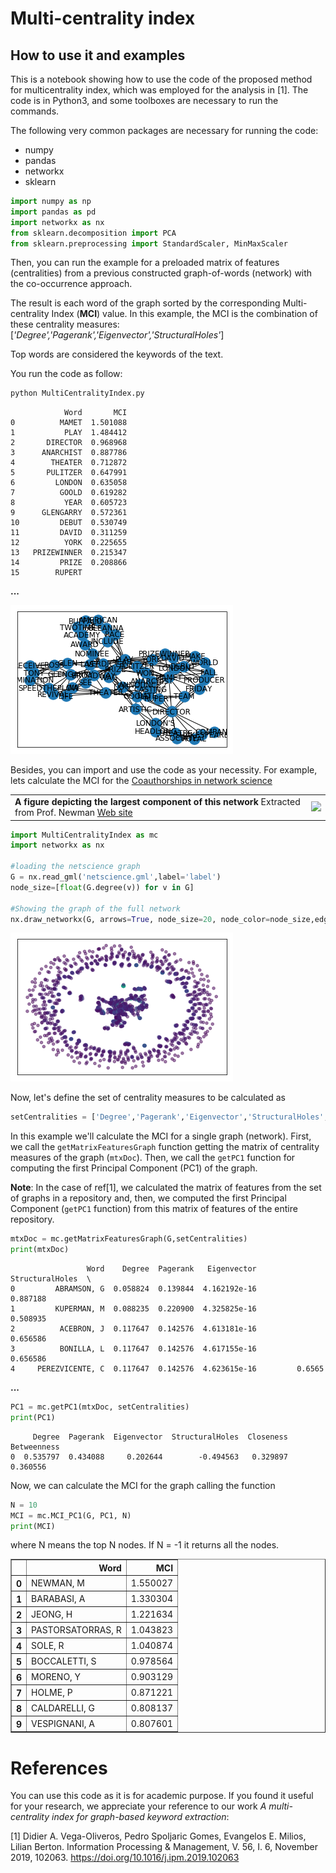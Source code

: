 # Multi-centrality index

## How to use it and examples 

This is a notebook showing how to use the code of the proposed method for multicentrality index, which was employed for the analysis in [1]. The code is in Python3, and some toolboxes are necessary to run the commands. 

The following very common packages are necessary for running the code:

* numpy
* pandas
* networkx
* sklearn

``` python
import numpy as np
import pandas as pd
import networkx as nx
from sklearn.decomposition import PCA
from sklearn.preprocessing import StandardScaler, MinMaxScaler
```

Then, you can run the example for a preloaded matrix of features (centralities) from a previous constructed graph-of-words (network) with the co-occurrence approach. 

The result is each word of the graph sorted by the corresponding Multi-centrality Index (**MCI**) value. 
In this example, the MCI is the combination of these centrality measures: [*'Degree','Pagerank','Eigenvector','StructuralHoles'*]

Top words are considered the keywords of the text.

You run the code as follow:

```python
python MultiCentralityIndex.py
```


                Word       MCI
    0          MAMET  1.501088
    1           PLAY  1.484412
    2       DIRECTOR  0.968968
    3      ANARCHIST  0.887786
    4        THEATER  0.712872
    5       PULITZER  0.647991
    6         LONDON  0.635058
    7          GOOLD  0.619282
    8           YEAR  0.605723
    9      GLENGARRY  0.572361
    10         DEBUT  0.530749
    11         DAVID  0.311259
    12          YORK  0.225655
    13   PRIZEWINNER  0.215347
    14         PRIZE  0.208866
    15        RUPERT  


<b>              ...              </b>


![png](output_8_0.png)


Besides, you can import and use the code as your necessity. For example, lets calculate the MCI for the <a href='http://www-personal.umich.edu/~mejn/centrality/' target='_blank'>Coauthorships in network science</a> <table><tr><td><span><b> A figure depicting the largest component of this network</b></span> Extracted from Prof. Newman <a href='http://www-personal.umich.edu/~mejn/netdata' target='_blank'> Web site</a></td><td><img src='http://www-personal.umich.edu/~mejn/centrality/labeleds.png'></td></tr></table>


``` python
import MultiCentralityIndex as mc
import networkx as nx

#loading the netscience graph
G = nx.read_gml('netscience.gml',label='label')
node_size=[float(G.degree(v)) for v in G]

#Showing the graph of the full network
nx.draw_networkx(G, arrows=True, node_size=20, node_color=node_size,edge_color='grey',alpha=.5,with_labels=False)
```

![png](output_11_0.png)


Now, let's define the set of centrality measures to be calculated as
``` python 
setCentralities = ['Degree','Pagerank','Eigenvector','StructuralHoles','Closeness', 'Betweenness']
```
In this example we'll calculate the MCI for a single graph (network). First, we call the ```getMatrixFeaturesGraph``` function getting the matrix of centrality measures of the graph (``mtxDoc``). Then, we call the ```getPC1``` function for computing the first Principal Component (PC1) of the graph.

**Note**: In the case of ref[1], we calculated the matrix of features from the set of graphs in a repository and, then, we computed the first Principal Component (```getPC1``` function) from this matrix of features of the entire repository.



``` python
mtxDoc = mc.getMatrixFeaturesGraph(G,setCentralities)
print(mtxDoc)
```


                     Word    Degree  Pagerank   Eigenvector  StructuralHoles  \
    0         ABRAMSON, G  0.058824  0.139844  4.162192e-16         0.887188   
    1         KUPERMAN, M  0.088235  0.220900  4.325825e-16         0.508935   
    2          ACEBRON, J  0.117647  0.142576  4.613181e-16         0.656586   
    3          BONILLA, L  0.117647  0.142576  4.617155e-16         0.656586   
    4     PEREZVICENTE, C  0.117647  0.142576  4.623615e-16         0.6565


<b>              ...              </b>


```python
PC1 = mc.getPC1(mtxDoc, setCentralities)
print(PC1)
```

         Degree  Pagerank  Eigenvector  StructuralHoles  Closeness  Betweenness
    0  0.535797  0.434088     0.202644        -0.494563   0.329897     0.360556
    

Now, we can calculate the MCI for the graph calling the function 

``` python 
N = 10
MCI = mc.MCI_PC1(G, PC1, N)
print(MCI)
```
where N means the top N nodes. If N = -1 it returns all the nodes.


<div>
<table border="1" class="dataframe">
  <thead>
    <tr style="text-align: right;">
      <th></th>
      <th>Word</th>
      <th>MCI</th>
    </tr>
  </thead>
  <tbody>
    <tr>
      <th>0</th>
      <td>NEWMAN, M</td>
      <td>1.550027</td>
    </tr>
    <tr>
      <th>1</th>
      <td>BARABASI, A</td>
      <td>1.330304</td>
    </tr>
    <tr>
      <th>2</th>
      <td>JEONG, H</td>
      <td>1.221634</td>
    </tr>
    <tr>
      <th>3</th>
      <td>PASTORSATORRAS, R</td>
      <td>1.043823</td>
    </tr>
    <tr>
      <th>4</th>
      <td>SOLE, R</td>
      <td>1.040874</td>
    </tr>
    <tr>
      <th>5</th>
      <td>BOCCALETTI, S</td>
      <td>0.978564</td>
    </tr>
    <tr>
      <th>6</th>
      <td>MORENO, Y</td>
      <td>0.903129</td>
    </tr>
    <tr>
      <th>7</th>
      <td>HOLME, P</td>
      <td>0.871221</td>
    </tr>
    <tr>
      <th>8</th>
      <td>CALDARELLI, G</td>
      <td>0.808137</td>
    </tr>
    <tr>
      <th>9</th>
      <td>VESPIGNANI, A</td>
      <td>0.807601</td>
    </tr>
  </tbody>
</table>
</div>


# References
You can use this code as it is for academic purpose. If you found it useful for your research, we appreciate your reference to our work _A multi-centrality index for graph-based keyword extraction_:

[1] Didier A. Vega-Oliveros, Pedro Spoljaric Gomes, Evangelos E. Milios, Lilian Berton. Information Processing & Management, V. 56, I. 6, November 2019, 102063. https://doi.org/10.1016/j.ipm.2019.102063



```python

```
